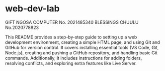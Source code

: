# web-dev-lab
GIFT NGOSA COMPUTER No. 2021485340
BLESSINGS CHUULU No.2020778823


This README provides a step-by-step guide to setting up a web development environment, creating a simple HTML page, and using Git and GitHub for version control. It covers installing essential tools (VS Code, Git, Node.js), creating and pushing a GitHub repository, and handling basic Git commands. Additionally, it includes instructions for adding folders, resolving conflicts, and exploring extra features like Live Server. 